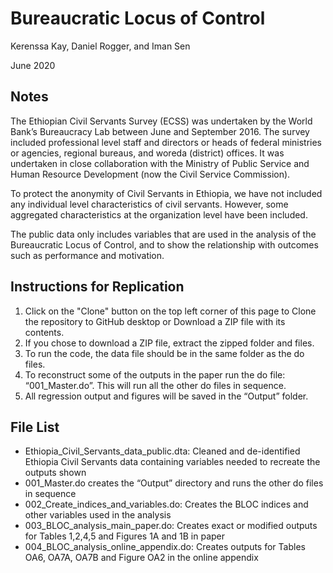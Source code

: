 # Bureaucratic Locus of Control
Kerenssa Kay, Daniel Rogger, and Iman Sen

June 2020

## Notes
The Ethiopian Civil Servants Survey (ECSS) was undertaken by the World Bank’s Bureaucracy Lab between June and September 2016. The survey included professional level staff and directors or heads of federal ministries or agencies, regional bureaus, and woreda (district) offices. It was undertaken in close collaboration with the Ministry of Public Service and Human Resource Development (now the Civil Service Commission).  

To protect the anonymity of Civil Servants in Ethiopia, we have not included any individual level characteristics of civil servants. However, some aggregated characteristics at the organization level have been included.

The public data only includes variables that are used in the analysis of the Bureaucratic Locus of Control, and to show the relationship with outcomes such as performance and motivation.

## Instructions for Replication
1. Click on the "Clone" button on the top left corner of this page to Clone the repository to GitHub desktop or Download a ZIP file with its contents.
1. If you chose to download a ZIP file, extract the zipped folder and files. 
1. To run the code, the data file should be in the same folder as the do files.
1. To reconstruct some of the outputs in the paper run the do file: “001_Master.do”. This will run all the other do files in sequence.
1. All regression output and figures will be saved in the “Output” folder.

## File List
-	Ethiopia_Civil_Servants_data_public.dta: Cleaned and de-identified Ethiopia Civil Servants data containing variables needed to recreate the outputs shown
-	001_Master.do creates the “Output” directory and runs the other do files in sequence
-	002_Create_indices_and_variables.do: Creates the BLOC indices and other variables used in the analysis
-	003_BLOC_analysis_main_paper.do: Creates exact or modified outputs for Tables 1,2,4,5 and Figures 1A and 1B in paper
-	004_BLOC_analysis_online_appendix.do: Creates outputs for Tables OA6, OA7A, OA7B and Figure OA2 in the online appendix
